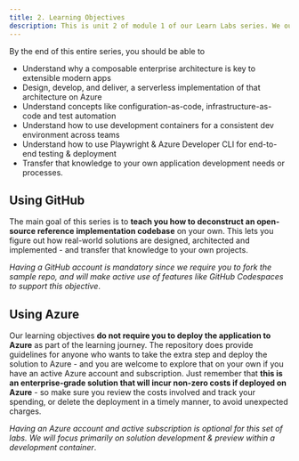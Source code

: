 ```yaml
---
title: 2. Learning Objectives
description: This is unit 2 of module 1 of our Learn Labs series. We outline the learning objectives for the series as a whole with specific focus on teaching learners how to deconstruct an open-source reference implementation - and not on active deployment of this specific solution to Azure.
---
```


By the end of this entire series, you should be able to

- Understand why a composable enterprise architecture is key to extensible modern apps
- Design, develop, and deliver, a serverless implementation of that architecture on Azure
- Understand concepts like configuration-as-code, infrastructure-as-code and test automation
- Understand how to use development containers for a consistent dev environment across teams
- Understand how to use Playwright & Azure Developer CLI for end-to-end testing & deployment
- Transfer that knowledge to your own application development needs or processes.
 
## Using GitHub 

The main goal of this series is to **teach you how to deconstruct an open-source reference implementation codebase** on your own. This lets you figure out how real-world solutions are designed, architected and implemented - and transfer that knowledge to your own projects. 

_Having a GitHub account is mandatory since we require you to fork the sample repo, and will make active use of features like GitHub Codespaces to support this objective_.

## Using Azure 

Our learning objectives **do not require you to deploy the application to Azure** as part of the learning journey. The repository does provide guidelines for anyone who wants to take the extra step and deploy the solution to Azure - and you are welcome to explore that on your own if you have an active Azure account and subscription. Just remember that **this is an enterprise-grade solution that will incur non-zero costs if deployed on Azure** - so make sure you review the costs involved and track your spending, or delete the deployment in a timely manner, to avoid unexpected charges.


_Having an Azure account and active subscription is optional for this set of labs. We will focus primarily on solution development & preview within a development container_. 

